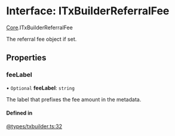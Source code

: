 # Interface: ITxBuilderReferralFee

[Core](../modules/Core.md).ITxBuilderReferralFee

The referral fee object if set.

## Properties

### feeLabel

• `Optional` **feeLabel**: `string`

The label that prefixes the fee amount in the metadata.

#### Defined in

[@types/txbuilder.ts:32](https://github.com/SundaeSwap-finance/sundae-sdk/blob/main/packages/core/src/@types/txbuilder.ts#L32)
